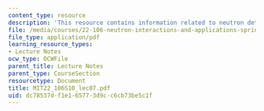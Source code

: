 ```yaml
---
content_type: resource
description: 'This resource contains information related to neutron detection. '
file: /media/courses/22-106-neutron-interactions-and-applications-spring-2010/dc78537df1e165773d9cc6cb73be5c1f_MIT22_106S10_lec07.pdf
file_type: application/pdf
learning_resource_types:
- Lecture Notes
ocw_type: OCWFile
parent_title: Lecture Notes
parent_type: CourseSection
resourcetype: Document
title: MIT22_106S10_lec07.pdf
uid: dc78537d-f1e1-6577-3d9c-c6cb73be5c1f
---
```

